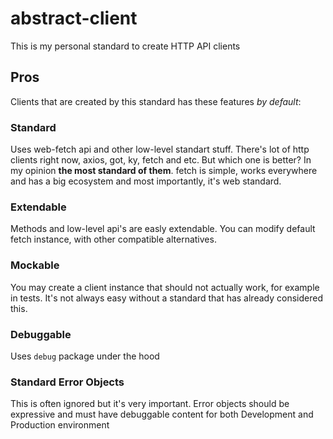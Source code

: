 # abstract-client
This is my personal standard to create HTTP API clients

## Pros
Clients that are created by this standard has these features *by default*:

### Standard
Uses web-fetch api and other low-level standart stuff.
There's lot of http clients right now, axios, got, ky, fetch and etc. But which one is better? In my opinion **the most standard of them**. fetch is simple, works everywhere and has a big ecosystem and most importantly, it's web standard.

### Extendable
Methods and low-level api's are easly extendable.
You can modify default fetch instance, with other compatible alternatives.

### Mockable
You may create a client instance that should not actually work, for example in tests. It's not always easy without a standard that has already considered this.

### Debuggable
Uses `debug` package under the hood

### Standard Error Objects
This is often ignored but it's very important. Error objects should be expressive and must have debuggable content for both Development and Production environment
